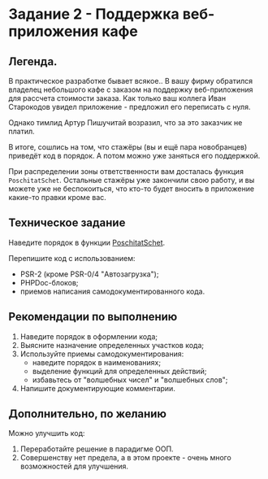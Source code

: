 # Задание 2 - Поддержка веб-приложения кафе

## Легенда.

В практическое разработке бывает всякое.. 
В вашу фирму обратился владелец небольшого кафе с заказом на поддержку
веб-приложения для рассчета стоимости заказа.
Как только ваш коллега Иван Старокодов увидел приложение - 
предложил его переписать с нуля.

Однако тимлид Артур Пишучитай возразил, что за это заказчик не платил.

В итоге, сошлись на том, что стажёры (вы и ещё пара новобранцев) приведёт код в порядок.
А потом можно уже заняться его поддержкой.

При распределении зоны ответственности вам досталась функция `PoschitatSchet`.
Остальные стажёры уже закончили свою работу, и вы можете уже не беспокоиться, 
что кто-то будет вносить в приложение какие-то правки кроме вас.

## Техническое задание

Наведите порядок в функции [PoschitatSchet](PoschitatSchet.php).

Перепишите код с использованием:
- PSR-2 (кроме PSR-0/4 "Автозагрузка");
- PHPDoc-блоков;
- приемов написания самодокументированного кода.

## Рекомендации по выполнению

1. Наведите порядок в оформлении кода;
2. Выясните назначение определенных участков кода;
3. Используйте приемы самодокументирования:
   - наведите порядок в наименованиях;
   - выделение функций для определенных действий;
   - избавьтесь от "волшебных чисел" и "волшебных слов";
4. Напишите документирующие комментарии.

## Дополнительно, по желанию

Можно улучшить код:
1. Переработайте решение в парадигме ООП.
2. Совершенству нет предела, а в этом проекте - очень много возможностей для улучшения.
